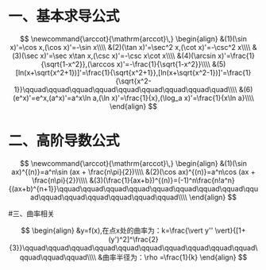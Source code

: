 # 一、基本求导公式

$$
\newcommand{\arccot}{\mathrm{arccot}\,}
\begin{align}
&(1)(\sin x)'=\cos x,(\cos x)'=-\sin x\\\\
&(2)(\tan x)'=\sec^2 x,(\cot x)'=-\csc^2 x\\\\
&(3)(\sec x)'=\sec x\tan x,(\csc x)'=-\csc x\cot x\\\\
&(4)(\arcsin x)'=\frac{1}{\sqrt{1-x^2}},(\arccos x)'=-\frac{1}{\sqrt{1-x^2}}\\\\
&(5)[ln(x+\sqrt{x^2+1})]'=\frac{1}{\sqrt{x^2+1}},[ln(x+\sqrt{x^2-1})]'=\frac{1}{\sqrt{x^2-1}}\qquad\qquad\qquad\qquad\qquad\qquad\qquad\qquad\quad\\\\ 
&(6)(e^x)'=e^x,(a^x)'=a^x\ln a,(\ln x)'=\frac{1}{x},(\log_a x)'=\frac{1}{x\ln a}\\\\
\end{align}
$$

# 二、高阶导数公式

$$
\newcommand{\arccot}{\mathrm{arccot}\,}
\begin{align}
&(1)(\sin ax)^{(n)}=a^n\sin (ax + \frac{n\pi}{2})\\\\
&(2)(\cos ax)^{(n)}=a^n\cos (ax + \frac{n\pi}{2})\\\\
&(3)(\frac{1}{ax+b})^{(n)}=(-1)^n\frac{n!a^n}{(ax+b)^{n+1}}\qquad\qquad\qquad\qquad\qquad\qquad\qquad\qquad\qquad\qquad\qquad\qquad\qquad\qquad\qquad\\\\
\end{align}
$$

#三、曲率相关

$$
\begin{align}
&y=f(x),在点x处的曲率为：k=\frac{\vert y'' \vert}{[1+(y')^2]^\frac{2}{3}}\qquad\qquad\qquad\qquad\qquad\qquad\qquad\qquad\qquad\qquad\qquad\qquad\qquad\\\\
&曲率半径为：\rho =\frac{1}{k}
\end{align}
$$

